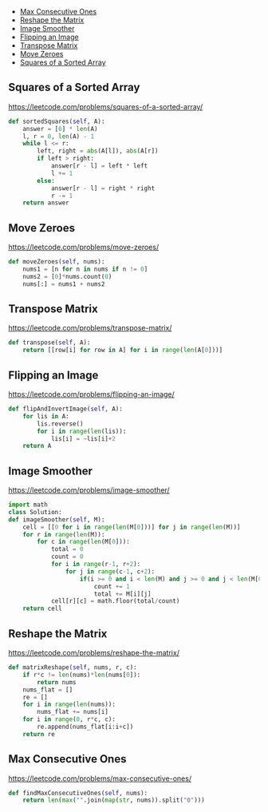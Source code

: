 + [Max Consecutive Ones](#max-consecutive-ones)
+ [Reshape the Matrix](#reshape-the-matrix)
+ [Image Smoother](#image-smoother)
+ [Flipping an Image](#flipping-an-image)
+ [Transpose Matrix](#transpose-matrix)
+ [Move Zeroes](#move-zeroes)
+ [Squares of a Sorted Array](#squares-of-a-sorted-array)
<!-----solution----->

## Squares of a Sorted Array

https://leetcode.com/problems/squares-of-a-sorted-array/

```python
def sortedSquares(self, A):
    answer = [0] * len(A)
    l, r = 0, len(A) - 1
    while l <= r:
        left, right = abs(A[l]), abs(A[r])
        if left > right:
            answer[r - l] = left * left
            l += 1
        else:
            answer[r - l] = right * right
            r -= 1
    return answer
```

## Move Zeroes

https://leetcode.com/problems/move-zeroes/

```python
def moveZeroes(self, nums):
    nums1 = [n for n in nums if n != 0]
    nums2 = [0]*nums.count(0)
    nums[:] = nums1 + nums2
```

## Transpose Matrix

https://leetcode.com/problems/transpose-matrix/

```python
def transpose(self, A):
    return [[row[i] for row in A] for i in range(len(A[0]))]
```

## Flipping an Image

https://leetcode.com/problems/flipping-an-image/

```python
def flipAndInvertImage(self, A):
    for lis in A:
        lis.reverse()
        for i in range(len(lis)):
            lis[i] = ~lis[i]+2
    return A
```

## Image Smoother

https://leetcode.com/problems/image-smoother/

```python
import math
class Solution:
def imageSmoother(self, M):
    cell = [[0 for i in range(len(M[0]))] for j in range(len(M))]
    for r in range(len(M)):
        for c in range(len(M[0])):
            total = 0
            count = 0
            for i in range(r-1, r+2):
                for j in range(c-1, c+2):
                    if(i >= 0 and i < len(M) and j >= 0 and j < len(M[0])):
                        count += 1
                        total += M[i][j]
            cell[r][c] = math.floor(total/count)
    return cell
```

## Reshape the Matrix

https://leetcode.com/problems/reshape-the-matrix/

```python
def matrixReshape(self, nums, r, c):
    if r*c != len(nums)*len(nums[0]):
        return nums
    nums_flat = []
    re = []
    for i in range(len(nums)):
        nums_flat += nums[i]
    for i in range(0, r*c, c):
        re.append(nums_flat[i:i+c])
    return re
```

## Max Consecutive Ones

https://leetcode.com/problems/max-consecutive-ones/

```python
def findMaxConsecutiveOnes(self, nums):
    return len(max("".join(map(str, nums)).split("0")))
```
